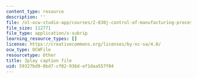 ```yaml
---
content_type: resource
description: ''
file: /ol-ocw-studio-app/courses/2-830j-control-of-manufacturing-processes-sma-6303-spring-2008/59327bd98bd7cf02936def1daa557f04_R4lUaI7VsK4.srt
file_size: 112771
file_type: application/x-subrip
learning_resource_types: []
license: https://creativecommons.org/licenses/by-nc-sa/4.0/
ocw_type: OCWFile
resourcetype: Other
title: 3play caption file
uid: 59327bd9-8bd7-cf02-936d-ef1daa557f04
---
```

